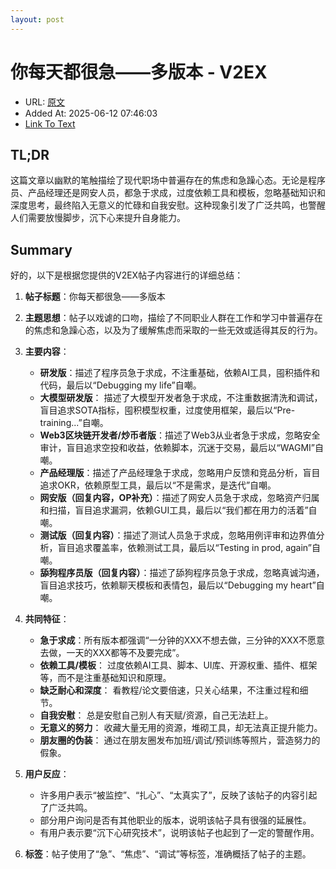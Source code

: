 ```yaml
---
layout: post
---
```

# 你每天都很急——多版本 - V2EX
- URL: [原文](https://www.v2ex.com/t/1137840)
- Added At: 2025-06-12 07:46:03
- [Link To Text](_posts/2025-06-12-你每天都很急——多版本---v2ex_raw.md)

## TL;DR
这篇文章以幽默的笔触描绘了现代职场中普遍存在的焦虑和急躁心态。无论是程序员、产品经理还是网安人员，都急于求成，过度依赖工具和模板，忽略基础知识和深度思考，最终陷入无意义的忙碌和自我安慰。这种现象引发了广泛共鸣，也警醒人们需要放慢脚步，沉下心来提升自身能力。


## Summary
好的，以下是根据您提供的V2EX帖子内容进行的详细总结：

1.  **帖子标题**：你每天都很急——多版本

2.  **主题思想**：帖子以戏谑的口吻，描绘了不同职业人群在工作和学习中普遍存在的焦虑和急躁心态，以及为了缓解焦虑而采取的一些无效或适得其反的行为。

3.  **主要内容**：
    *   **研发版**：描述了程序员急于求成，不注重基础，依赖AI工具，囤积插件和代码，最后以“Debugging my life”自嘲。
    *   **大模型研发版**： 描述了大模型开发者急于求成，不注重数据清洗和调试，盲目追求SOTA指标，囤积模型权重，过度使用框架，最后以“Pre-training...”自嘲。
    *   **Web3区块链开发者/炒币者版**：描述了Web3从业者急于求成，忽略安全审计，盲目追求空投和收益，依赖脚本，沉迷于交易，最后以“WAGMI”自嘲。
    *   **产品经理版**：描述了产品经理急于求成，忽略用户反馈和竞品分析，盲目追求OKR，依赖原型工具，最后以“不是需求，是迭代”自嘲。
    *   **网安版（回复内容，OP补充）**：描述了网安人员急于求成，忽略资产归属和扫描，盲目追求漏洞，依赖GUI工具，最后以“我们都在用力的活着”自嘲。
    *   **测试版（回复内容）**：描述了测试人员急于求成，忽略用例评审和边界值分析，盲目追求覆盖率，依赖测试工具，最后以“Testing in prod, again”自嘲。
    *   **舔狗程序员版（回复内容）**：描述了舔狗程序员急于求成，忽略真诚沟通，盲目追求技巧，依赖聊天模板和表情包，最后以“Debugging my heart”自嘲。

4.  **共同特征**：
    *   **急于求成**：所有版本都强调“一分钟的XXX不想去做，三分钟的XXX不愿意去做，一天的XXX都等不及要完成”。
    *   **依赖工具/模板**： 过度依赖AI工具、脚本、UI库、开源权重、插件、框架等，而不是注重基础知识和原理。
    *   **缺乏耐心和深度**： 看教程/论文要倍速，只关心结果，不注重过程和细节。
    *   **自我安慰**： 总是安慰自己别人有天赋/资源，自己无法赶上。
    *   **无意义的努力**： 收藏大量无用的资源，堆砌工具，却无法真正提升能力。
    *   **朋友圈的伪装**： 通过在朋友圈发布加班/调试/预训练等照片，营造努力的假象。

5.  **用户反应**：
    *   许多用户表示“被监控”、“扎心”、“太真实了”，反映了该帖子的内容引起了广泛共鸣。
    *   部分用户询问是否有其他职业的版本，说明该帖子具有很强的延展性。
    *   有用户表示要“沉下心研究技术”，说明该帖子也起到了一定的警醒作用。

6.  **标签**：帖子使用了“急”、“焦虑”、“调试”等标签，准确概括了帖子的主题。

